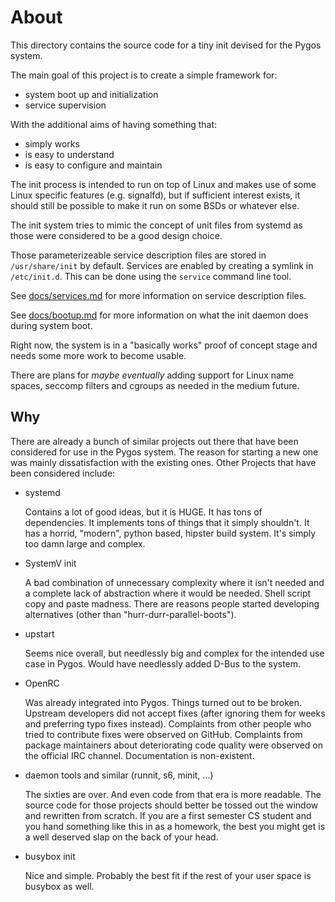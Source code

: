 # About

This directory contains the source code for a tiny init devised for
the Pygos system.

The main goal of this project is to create a simple framework for:

- system boot up and initialization
- service supervision

With the additional aims of having something that:

- simply works
- is easy to understand
- is easy to configure and maintain


The init process is intended to run on top of Linux and makes use of some
Linux specific features (e.g. signalfd), but if sufficient interest exists,
it should still be possible to make it run on some BSDs or whatever else.

The init system tries to mimic the concept of unit files from systemd as those
were considered to be a good design choice.

Those parameterizeable service description files are stored in `/usr/share/init`
by default. Services are enabled by creating a symlink in `/etc/init.d`. This
can be done using the `service` command line tool.

See [docs/services.md](docs/services.md) for more information on service
description files.

See [docs/bootup.md](docs/bootup.md) for more information on what the init
daemon does during system boot.


Right now, the system is in a "basically works" proof of concept stage and
needs some more work to become usable.

There are plans for *maybe* *eventually* adding support for Linux name
spaces, seccomp filters and cgroups as needed in the medium future.


## Why

There are already a bunch of similar projects out there that have been
considered for use in the Pygos system. The reason for starting a new
one was mainly dissatisfaction with the existing ones. Other Projects
that have been considered include:

- systemd

    Contains a lot of good ideas, but it is HUGE. It has tons of
    dependencies. It implements tons of things that it simply shouldn't.
    It has a horrid, "modern", python based, hipster build system.
    It's simply too damn large and complex.

- SystemV init

    A bad combination of unnecessary complexity where it isn't needed and a
    complete lack of abstraction where it would be needed. Shell script
    copy and paste madness. There are reasons people started developing
    alternatives (other than "hurr-durr-parallel-boots").

- upstart

    Seems nice overall, but needlessly big and complex for the intended
    use case in Pygos. Would have needlessly added D-Bus to the system.

- OpenRC

    Was already integrated into Pygos. Things turned out to be broken.
    Upstream developers did not accept fixes (after ignoring them for weeks
    and preferring typo fixes instead). Complaints from other people who
    tried to contribute fixes were observed on GitHub. Complaints from
    package maintainers about deteriorating code quality were observed
    on the official IRC channel. Documentation is non-existent.

- daemon tools and similar (runnit, s6, minit, ...)

    The sixties are over. And even code from that era is more readable. The
    source code for those projects should better be tossed out the window and
    rewritten from scratch. If you are a first semester CS student and you
    hand something like this in as a homework, the best you might get is a
    well deserved slap on the back of your head.

- busybox init

    Nice and simple. Probably the best fit if the rest of your user space is
    busybox as well.

